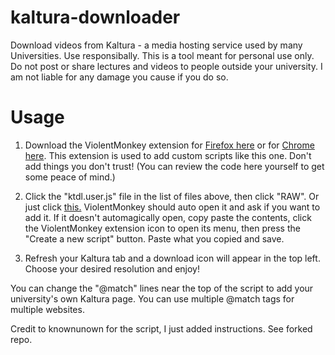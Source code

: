 # kaltura-downloader
Download videos from Kaltura - a media hosting service used by many Universities. Use responsibally. This is a tool meant for personal use only. Do not post or share lectures and videos to people outside your university. I am not liable for any damage you cause if you do so.

# Usage
1. Download the ViolentMonkey extension for [Firefox here](https://addons.mozilla.org/en-US/firefox/addon/violentmonkey/?utm_source=addons.mozilla.org&utm_medium=referral&utm_content=search) or for [Chrome here](https://chrome.google.com/webstore/detail/violentmonkey/jinjaccalgkegednnccohejagnlnfdag). This extension is used to add custom scripts like this one. Don't add things you don't trust! (You can review the code here yourself to get some peace of mind.)

2. Click the "ktdl.user.js" file in the list of files above, then click "RAW". Or just click [this.](https://github.com/Rick1029/userscripts/raw/master/ktdl.user.js) ViolentMonkey should auto open it and ask if you want to add it. If it doesn't automagically open, copy paste the contents, click the ViolentMonkey extension icon to open its menu, then press the "Create a new script" button. Paste what you copied and save.

3. Refresh your Kaltura tab and a download icon will appear in the top left. Choose your desired resolution and enjoy!

You can change the "@match" lines near the top of the script to add your university's own Kaltura page. You can use multiple @match tags for multiple websites.

Credit to knownunown for the script, I just added instructions. See forked repo.
